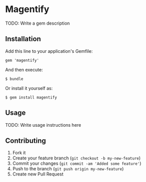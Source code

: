 # Magentify

TODO: Write a gem description

## Installation

Add this line to your application's Gemfile:

    gem 'magentify'

And then execute:

    $ bundle

Or install it yourself as:

    $ gem install magentify

## Usage

TODO: Write usage instructions here

## Contributing

1. Fork it
2. Create your feature branch (`git checkout -b my-new-feature`)
3. Commit your changes (`git commit -am 'Added some feature'`)
4. Push to the branch (`git push origin my-new-feature`)
5. Create new Pull Request
